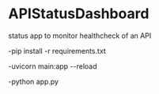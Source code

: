 # APIStatusDashboard
status app to monitor healthcheck of an API

-pip install -r requirements.txt

-uvicorn main:app --reload

-python app.py
